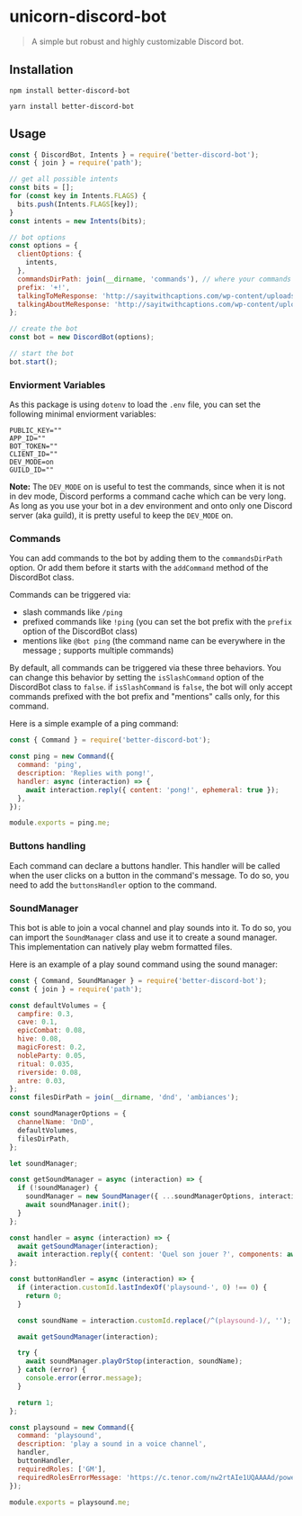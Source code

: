 # unicorn-discord-bot

> A simple but robust and highly customizable Discord bot.

## Installation

```shell
npm install better-discord-bot

yarn install better-discord-bot
```

## Usage

```javascript
const { DiscordBot, Intents } = require('better-discord-bot');
const { join } = require('path');

// get all possible intents
const bits = [];
for (const key in Intents.FLAGS) {
  bits.push(Intents.FLAGS[key]);
}
const intents = new Intents(bits);

// bot options
const options = {
  clientOptions: {
    intents,
  },
  commandsDirPath: join(__dirname, 'commands'), // where your commands lives
  prefix: '+!',
  talkingToMeResponse: 'http://sayitwithcaptions.com/wp-content/uploads/2020/10/You-talkin-to-me-1.jpg',
  talkingAboutMeResponse: 'http://sayitwithcaptions.com/wp-content/uploads/2021/02/Quoi.png',
};

// create the bot
const bot = new DiscordBot(options);

// start the bot
bot.start();
```

### Enviorment Variables

As this package is using `dotenv` to load the `.env` file, you can set the following minimal enviorment variables:

```shell
PUBLIC_KEY=""
APP_ID=""
BOT_TOKEN=""
CLIENT_ID=""
DEV_MODE=on
GUILD_ID=""
````

**Note:** The `DEV_MODE` on is useful to test the commands, since when it is not in dev mode, Discord performs a command cache which can be very long.
As long as you use your bot in a dev environment and onto only one Discord server (aka guild), it is pretty useful to keep the `DEV_MODE` on.

### Commands

You can add commands to the bot by adding them to the `commandsDirPath` option. Or add them before it starts with the `addCommand` method of the DiscordBot class.

Commands can be triggered via:
- slash commands like `/ping`
- prefixed commands like `!ping` (you can set the bot prefix with the `prefix` option of the DiscordBot class)
- mentions like `@bot ping` (the command name can be everywhere in the message ; supports multiple commands)

By default, all commands can be triggered via these three behaviors. You can change this behavior by setting the `isSlashCommand` option of the DiscordBot class to `false`. if `isSlashCommand` is `false`, the bot will only accept commands prefixed with the bot prefix and "mentions" calls only, for this command.

Here is a simple example of a ping command:

```javascript
const { Command } = require('better-discord-bot');

const ping = new Command({
  command: 'ping',
  description: 'Replies with pong!',
  handler: async (interaction) => {
    await interaction.reply({ content: 'pong!', ephemeral: true });
  },
});

module.exports = ping.me;
```

### Buttons handling

Each command can declare a buttons handler. This handler will be called when the user clicks on a button in the command's message.
To do so, you need to add the `buttonsHandler` option to the command.

### SoundManager

This bot is able to join a vocal channel and play sounds into it. To do so, you can import the `SoundManager` class and use it to create a sound manager.
This implementation can natively play webm formatted files.

Here is an example of a play sound command using the sound manager:

```javascript
const { Command, SoundManager } = require('better-discord-bot');
const { join } = require('path');

const defaultVolumes = {
  campfire: 0.3,
  cave: 0.1,
  epicCombat: 0.08,
  hive: 0.08,
  magicForest: 0.2,
  nobleParty: 0.05,
  ritual: 0.035,
  riverside: 0.08,
  antre: 0.03,
};
const filesDirPath = join(__dirname, 'dnd', 'ambiances');

const soundManagerOptions = {
  channelName: 'DnD',
  defaultVolumes,
  filesDirPath,
};

let soundManager;

const getSoundManager = async (interaction) => {
  if (!soundManager) {
    soundManager = new SoundManager({ ...soundManagerOptions, interaction });
    await soundManager.init();
  }
};

const handler = async (interaction) => {
  await getSoundManager(interaction);
  await interaction.reply({ content: 'Quel son jouer ?', components: await soundManager.menu() });
};

const buttonHandler = async (interaction) => {
  if (interaction.customId.lastIndexOf('playsound-', 0) !== 0) {
    return 0;
  }

  const soundName = interaction.customId.replace(/^(playsound-)/, '');

  await getSoundManager(interaction);

  try {
    await soundManager.playOrStop(interaction, soundName);
  } catch (error) {
    console.error(error.message);
  }

  return 1;
};

const playsound = new Command({
  command: 'playsound',
  description: 'play a sound in a voice channel',
  handler,
  buttonHandler,
  requiredRoles: ['GM'],
  requiredRolesErrorMessage: 'https://c.tenor.com/nw2rtAIe1UQAAAAd/power-lord-of-the-rings.gif',
});

module.exports = playsound.me;
```
